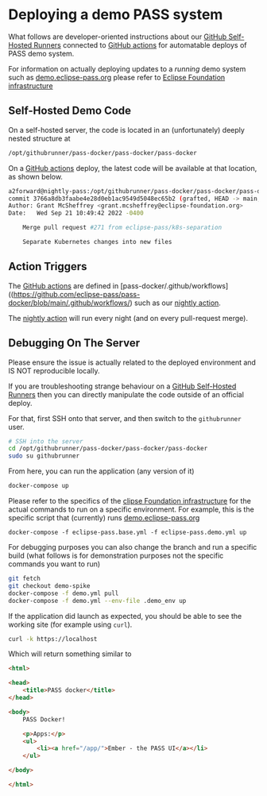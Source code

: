 # Deploying a demo PASS system

What follows are developer-oriented instructions about our
[GitHub Self-Hosted Runners](https://docs.github.com/en/actions/hosting-your-own-runners/about-self-hosted-runners)
connected to [GitHub actions](https://github.com/features/actions)
for automatable deploys of PASS demo system.

For information on actually deploying updates to a _running_ demo system
such as [demo.eclipse-pass.org](https://demo.eclipse-pass.org)
please refer to [Eclipse Foundation infrastructure](/docs/infra/eclipseops.md)

## Self-Hosted Demo Code

On a self-hosted server, the code is located in an (unfortunately) deeply nested structure at

```bash
/opt/githubrunner/pass-docker/pass-docker/pass-docker
```

On a [GitHub actions](https://github.com/features/actions) deploy,
the latest code will be available at that location, as shown below.

```bash
a2forward@nightly-pass:/opt/githubrunner/pass-docker/pass-docker/pass-docker$ git log -1
commit 3766a8db3faabe4e28d0eb1ac9549d5048ec65b2 (grafted, HEAD -> main, origin/main)
Author: Grant McSheffrey <grant.mcsheffrey@eclipse-foundation.org>
Date:   Wed Sep 21 10:49:42 2022 -0400

    Merge pull request #271 from eclipse-pass/k8s-separation

    Separate Kubernetes changes into new files
```

## Action Triggers

The [GitHub actions](https://github.com/features/actions) are defined in
[pass-docker/.github/workflows]((https://github.com/eclipse-pass/pass-docker/blob/main/.github/workflows/)
such as our [nightly action](https://github.com/eclipse-pass/pass-docker/blob/main/.github/workflows/deploy_passnightly.yml).

The [nightly action](https://github.com/eclipse-pass/pass-docker/blob/main/.github/workflows/deploy_passnightly.yml)
will run every night (and on every pull-request merge).

## Debugging On The Server

Please ensure the issue is actually related to the deployed environment
and IS NOT reproducible locally.

If you are troubleshooting strange behaviour on a
[GitHub Self-Hosted Runners](https://docs.github.com/en/actions/hosting-your-own-runners/about-self-hosted-runners)
then you can directly manipulate the code outside of an official deploy.


For that, first SSH onto that server, and then switch to the `githubrunner` user.

```bash
# SSH into the server
cd /opt/githubrunner/pass-docker/pass-docker/pass-docker
sudo su githubrunner
```

From here, you can run the application (any version of it)

```bash
docker-compose up
```

Please refer to the specifics of the [clipse Foundation infrastructure](/docs/infra/eclipseops.md)
for the actual commands to run on a specific environment.  For example, this
is the specific script that (currently) runs [demo.eclipse-pass.org](https://demo.eclipse-pass.org)

```
docker-compose -f eclipse-pass.base.yml -f eclipse-pass.demo.yml up
```

For debugging purposes you can also change the branch and run a
specific build (what follows is for demonstration purposes not the
specific commands you want to run)

```bash
git fetch
git checkout demo-spike
docker-compose -f demo.yml pull
docker-compose -f demo.yml --env-file .demo_env up
```

If the application did launch as expected, you should be able to
see the working site (for example using `curl`).

```bash
curl -k https://localhost
```

Which will return something similar to

```html
<html>

<head>
    <title>PASS docker</title>
</head>

<body>
    PASS Docker!

    <p>Apps:</p>
    <ul>
        <li><a href="/app/">Ember - the PASS UI</a></li>
    </ul>

</body>

</html>
```
